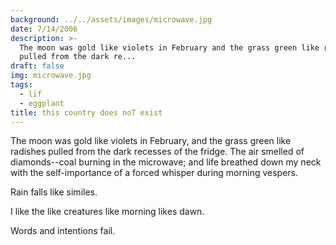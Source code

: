 ```yaml
---
background: ../../assets/images/microwave.jpg
date: 7/14/2006
description: >-
  The moon was gold like violets in February and the grass green like radishes
  pulled from the dark re...
draft: false
img: microwave.jpg
tags:
  - lïf
  - eggplant
title: this country does noT exist
---
```


The moon was gold like violets in February, and the grass green like radishes pulled from the dark recesses of the fridge. The air smelled of diamonds--coal burning in the microwave; and life breathed down my neck with the self-importance of a forced whisper during morning vespers.

Rain falls like similes.

I like the like creatures like morning likes dawn.

Words and intentions fail.
